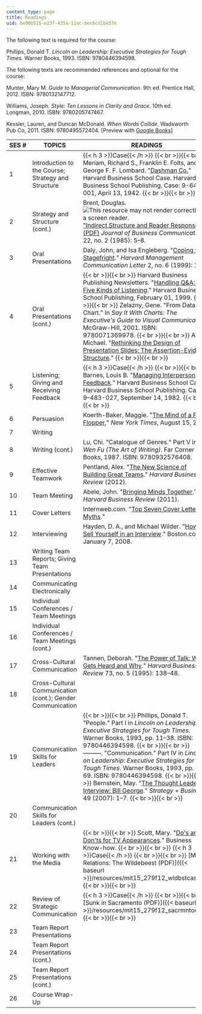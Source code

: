 ```yaml
---
content_type: page
title: Readings
uid: be00b515-e23f-425a-11ac-bec6cd1be57e
---
```


The following text is required for the course:

Phillips, Donald T. _Lincoln on Leadership: Executive Strategies for Tough Times_. Warner Books, 1993. ISBN: 9780446394598.

The following texts are recommended references and optional for the course:

Munter, Mary M. _Guide to Managerial Communication_. 9th ed. Prentice Hall, 2012. ISBN: 9780132147712.

Williams, Joseph. _Style: Ten Lessons in Clarity and Grace_. 10th ed. Longman, 2010. ISBN: 9780205747467.

Kessler, Lauren, and Duncan McDonald. _When Words Collide_. Wadsworth Pub Co, 2011. ISBN: 9780495572404. \[Preview with [Google Books](http://books.google.com/books?id=CEP7ztzcnRIC&pg=PAfrontpage#v=onepage)\]

| SES # | TOPICS | READINGS |
| --- | --- | --- |
| 1 | Introduction to the Course; Strategy and Structure | {{< h 3 >}}Case{{< /h >}} {{< br >}}{{< br >}} Meriam, Richard S., Franklin E. Folts, and George F. F. Lombard. "[Dashman Co.](http://hbr.org/product/dashman-co/an/642001-PDF-ENG)" Harvard Business School Case. Harvard Business School Publishing. Case: 9-642-001, April 13, 1942. {{< br >}}{{< br >}}  |
| 2 | Strategy and Structure (cont.) | Brent, Douglas. ![This resource may not render correctly in a screen reader.](/images/inacessible.gif)["Indirect Structure and Reader Response." (PDF)](http://people.ucalgary.ca/~dabrent/art/Indirect-Structure-and-Reader-Response.pdf) _Journal of Business Communication_ 22, no. 2 (1985): 5–8. |
| 3 | Oral Presentations | Daly, John, and Isa Engleberg. "[Coping with Stagefright](http://hbr.org/product/coping-with-stagefright/an/C9906A-PDF-ENG)." _Harvard Management Communication Letter_ 2, no. 6 (1999): 1–4. |
| 4 | Oral Presentations (cont.) |  {{< br >}}{{< br >}} Harvard Business Publishing Newsletters. "[Handling Q&A: The Five Kinds of Listening](http://hbr.org/product/handling-q-a-the-five-kinds-of-listening/an/C9902C-PDF-ENG)." Harvard Business School Publishing, February 01, 1999. {{< br >}}{{< br >}} Zelazny, Gene. "From Data to Chart." In _Say It With Charts: The Executive's Guide to Visual Communication_. McGraw-Hill, 2001. ISBN: 9780071369978. {{< br >}}{{< br >}} Alley, Michael. "[Rethinking the Design of Presentation Slides: The Assertion-Evidence Structure](http://writing.engr.psu.edu/slides.html)." {{< br >}}{{< br >}}  |
| 5 | Listening; Giving and Receiving Feedback | {{< h 3 >}}Case{{< /h >}} {{< br >}}{{< br >}} Barnes, Louis B. "[Managing Interpersonal Feedback](http://hbr.org/product/managing-interpersonal-feedback/an/483027-PDF-ENG)." Harvard Business School Case. Harvard Business School Publishing. Case: 9–483-027, September 14, 1982. {{< br >}}{{< br >}}  |
| 6 | Persuasion | Koerth-Baker, Maggie. "[The Mind of a Flip-Flopper](http://www.nytimes.com/2012/08/19/magazine/the-mind-of-a-flip-flopper.html)," _New York Times_, August 15, 2012. |
| 7 | Writing | &nbsp; |
| 8 | Writing (cont.) | Lu, Chi. "Catalogue of Genres." Part V in _Wen Fu (The Art of Writing)_. Far Corner Books, 1987. ISBN: 9780932576408. |
| 9 | Effective Teamwork | Pentland, Alex. "[The New Science of Building Great Teams](http://hbr.org/2012/04/the-new-science-of-building-great-teams)." _Harvard Business Review_ (2012). |
| 10 | Team Meeting | Abele, John. "[Bringing Minds Together](http://hbr.org/2011/07/bringing-minds-together/)." _Harvard Business Review_ (2011). |
| 11 | Cover Letters | Internweb.com. "[Top Seven Cover Letter Myths](http://www.internweb.com/top7.asp)." |
| 12 | Interviewing | Hayden, D. A., and Michael Wilder. "[How to Sell Yourself in an Interview](http://www.boston.com/jobs/college/articles/2008/01/07/how_to_sell_yourself_in_an_interview/)." Boston.com, January 7, 2008. |
| 13 | Writing Team Reports; Giving Team Presentations | &nbsp; |
| 14 | Communicating Electronically | &nbsp; |
| 15 | Individual Conferences / Team Meetings | &nbsp; |
| 16 | Individual Conferences / Team Meetings (cont.) | &nbsp; |
| 17 | Cross-Cultural Communication | Tannen, Deborah. "[The Power of Talk: Who Gets Heard and Why](http://hbr.org/product/power-of-talk-who-gets-heard-and-why/an/95510-PDF-ENG)." _Harvard Business Review_ 73, no. 5 (1995): 138–48. |
| 18 | Cross-Cultural Communication (cont.); Gender Communication | &nbsp; |
| 19 | Communication Skills for Leaders |  {{< br >}}{{< br >}} Phillips, Donald T. "People." Part I in _Lincoln on Leadership: Executive Strategies for Tough Times_. Warner Books, 1993, pp. 11–38. ISBN: 9780446394598. {{< br >}}{{< br >}} ———. "Communication." Part IV in _Lincoln on Leadership: Executive Strategies for Tough Times_. Warner Books, 1993, pp. 143–69. ISBN: 9780446394598. {{< br >}}{{< br >}} Bernstein, May. "[The Thought Leader Interview: Bill George](http://www.strategy-business.com/article/07409?gko=f2d66)." _Strategy + Business_ 49 (2007): 1–7. {{< br >}}{{< br >}}  |
| 20 | Communication Skills for Leaders (cont.) | &nbsp; |
| 21 | Working with the Media |  {{< br >}}{{< br >}} Scott, Mary. "[Do's and Don'ts for TV Appearances](http://www.businessknowhow.com/marketing/tvinterview.htm)." Business Know-how. {{< br >}}{{< br >}} {{< h 3 >}}Case{{< /h >}} {{< br >}}{{< br >}} [Media Relations: The Wildebeest (PDF)]({{< baseurl >}}/resources/mit15_279f12_wldbstcase) {{< br >}}{{< br >}}  |
| 22 | Review of Strategic Communication | {{< h 3 >}}Case{{< /h >}} {{< br >}}{{< br >}} [Sunk in Sacramento (PDF)]({{< baseurl >}}/resources/mit15_279f12_sacrmntocase) {{< br >}}{{< br >}}  |
| 23 | Team Report Presentations | &nbsp; |
| 24 | Team Report Presentations (cont.) | &nbsp; |
| 25 | Team Report Presentations (cont.) | &nbsp; |
| 26 | Course Wrap-Up |